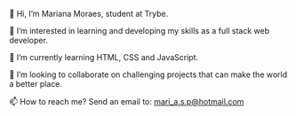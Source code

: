 👋 Hi, I’m Mariana Moraes, student at Trybe. 

👀 I’m interested in learning and developing my skills as a full stack web developer. 

🌱 I’m currently learning HTML, CSS and JavaScript.

💞️ I’m looking to collaborate on challenging projects that can make the world a better place.

📫 How to reach me? Send an email to: mari_a.s.p@hotmail.com

<!---
m-moraes/m-moraes is a ✨ special ✨ repository because its `README.md` (this file) appears on your GitHub profile.
You can click the Preview link to take a look at your changes.
--->
